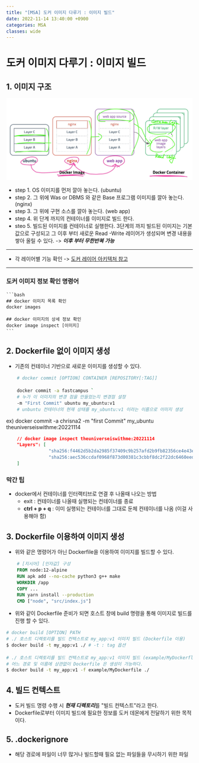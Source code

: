 ```yaml
---
title: "[MSA] 도커 이미지 다루기 : 이미지 빌드"
date: 2022-11-14 13:40:00 +0900
categories: MSA
classes: wide
---
```


# 도커 **이미지** 다루기 : 이미지 빌드

## 1. 이미지 구조
![도커 이미지 01](/images/20221114_docker_image01.png)

- step 1. OS 이미지를 먼저 깔아 놓는다. (ubuntu)
- step 2. 그 위에 Was or DBMS 와 같은 Base 프로그램 이미지를 깔아 놓는다. (nginx)
- step 3. 그 위에 구현 소스를 깔아 놓는다. (web app)
- step 4. 위 단계 까지의 컨테이너를 이미지로 빌드 한다.
- steo 5. 빌드된 이미지를 컨테이너로 실행한다. 3단계의 까지 빌드된 이미지는 기본 값으로 구성되고 그 이후 부터 새로운 Read -Write 레이어가 생성되며 변경 내용을 쌓아 올릴 수 있다. -> ***이후 부터 무한반복 가능***

<hr/>

- 각 레이어별 기능 확인 -> [도커 레이어 아키텍처 참고](https://chrisna2.github.io/msa/03-Docker06/#1-%EB%8F%84%EC%BB%A4-%EB%A0%88%EC%9D%B4%EC%96%B4-%EC%95%84%ED%82%A4%ED%85%8D%EC%B2%98)

<hr/>

### 도커 이미지 정보 확인 명령어

    ```bash
    ## docker 이미지 목록 확인
    docker images

    ## docker 이미지의 상세 정보 확인
    docker image inspect [이미지]
    ```

## 2. Dockerfile 없이 이미지 생성

- 기존의 컨테이너 기반으로 새로운 이미지를 생성할 수 있다.

```bash
    # docker commit [OPTION] CONTAINER [REPOSITORY[:TAG]]
    
    docker commit -a fastcampus ` 
    # 누가 이 이미지의 변경 점을 만들었는지 변경점 설정
    -m "First Commit" ubuntu my_ubuntu:v1 
    # unbuntu 컨테이너의 현재 상태를 my_ubuntu:v1 이라는 이름으로 이미지 생성
```

ex) docker commit -a chrisna2 -m "first Commit" my_ubuntu theuniverseiswithme:20221114

```json
    // docker image inspect theuniverseiswithme:20221114
    "Layers": [
                "sha256:f4462d5b2da2985f37409c9b257afd2b9fb82356ce4e43e804ee34214242e34a", //ubuntu:focal
                "sha256:aec536ccdaf0968f873d00381c3cbbf8dc2f22dc6460eed2f6fcfefa7f5e3cb8" // my_ubuntu 컨테이너의 read & write layer 변경 내용
    ]
```

### 막간 팁
- docker에서 컨테이너를 인터랙티브로 연결 후 나올때 나오는 방법
    - exit : 컨테이너를 나올때 실행되는 컨테이너를 종료
    - **ctrl + p + q** : 이미 실행되는 컨테이너를 그대로 둔체 컨테이너를 나옴 (이걸 사용해야 함)

## 3. Dockerfile 이용하여 이미지 생성

- 위와 같은 명령어가 아닌 Dockerfile을 이용하여 이미지를 빌드할 수 있다.

```dockerfile
    # [지시어] [인자값] 구성
    FROM node:12-alpine
    RUN apk add --no-cache python3 g++ make
    WORKDIR /app
    COPY ...
    RUN yarn install --production
    CMD ["node", "src/index.js"]

```

- 위와 같이 Dockerfile 준비가 되면 호스트 창에 build 명령을 통해 이미지로 빌드를 진행 할 수 있다.

```bash
# docker build [OPTION] PATH
# ./ 호스트 디렉토리를 빌드 컨텍스트로 my_app:v1 이미지 빌드 (Dockerfile 이용) 
$ docker build -t my_app:v1 ./ # -t : tag 옵션

# ./ 호스트 디렉토리를 빌드 컨텍스트로 my_app:v1 이미지 빌드 (example/MyDockerfle 이용)
# 어느 경로 및 이름에 상관없이 Dockerfile 은 생성이 가능하다.
$ docker build -t my_app:v1 -f example/MyDockerfile ./
```

## 4. 빌드 컨텍스트

- 도커 빌드 명령 수행 시 ***현재 디렉토리***를 "빌드 컨텍스트"라고 한다.
- Dockerfile로부터 이미지 빌드에 필요한 정보를 도커 데몬에게 전달하기 위한 목적이다.


## 5. .dockerignore
- 해당 경로에 파일이 너무 많거나 빌드할때 필요 없는 파일들을 무시하기 위한 파일
